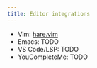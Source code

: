 ```yaml
---
title: Editor integrations
---
```


- Vim: [hare.vim](https://git.sr.ht/~sircmpwn/hare.vim)
- Emacs: TODO
- VS Code/LSP: TODO
- YouCompleteMe: TODO
